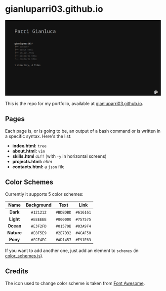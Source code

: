 # gianluparri03.github.io

![Preview](index.png)

This is the repo for my portfolio, available at [gianluparri03.github.io](https://gianluparri03.github.io).

## Pages

Each page is, or is going to be, an output of a bash command or is written in a specific syntax. Here's the list:

* **index.html:** `tree`
* **about.html:** `vim`
* **skills.html** `diff` (with `-y` in horizontal screens)
* **projects.html:** _ehm_
* **contacts.html:** a `json` file

## Color Schemes

Currently it supports 5 color schemes:

|  **Name**  | **Background** |  **Text** |  **Link** |
|:----------:|:--------------:|:---------:|:---------:|
|  **Dark**  |    `#121212`   | `#BDBDBD` | `#616161` |
|  **Light** |    `#EEEEEE`   | `#000000` | `#757575` |
|  **Ocean** |    `#E3F2FD`   | `#01579B` | `#03A9F4` |
| **Nature** |    `#E8F5E9`   | `#2E7D32` | `#4CAF50` |
|  **Pony**  |    `#FCE4EC`   | `#AD1457` | `#E91E63` |

If you want to add another one, just add an element to `schemes` (in [color_schemes.js](color_schemes.js)).

## Credits

The icon used to change color scheme is taken from [Font Awesome](https://fontawesome.com).
